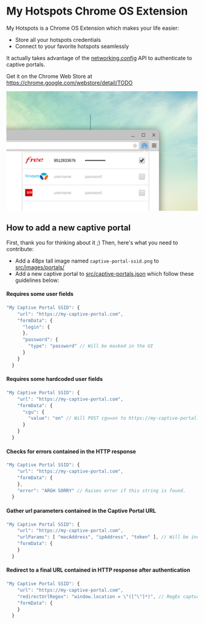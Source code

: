My Hotspots Chrome OS Extension
===============================

My Hotspots is a Chrome OS Extension which makes your life easier:
- Store all your hotspots credentials
- Connect to your favorite hotspots seamlessly

It actually takes advantage of the [networking.config](https://developer.chrome.com/extensions/networking_config) API to authenticate to captive portals. 

Get it on the Chrome Web Store at https://chrome.google.com/webstore/detail/TODO

<img src="https://raw.githubusercontent.com/beaufortfrancois/my-hotspots-chrome-extension/master/screenshot.png">

## How to add a new captive portal

First, thank you for thinking about it ;)
Then, here's what you need to contribute:
- Add a 48px tall image named `captive-portal-ssid.png` to [src/images/portals/](https://github.com/beaufortfrancois/my-hotspots-chrome-extension/blob/master/src/images/portals)
- Add a new captive portal to [src/captive-portals.json](https://github.com/beaufortfrancois/my-hotspots-chrome-extension/blob/master/src/captive-portals.json) which follow these guidelines below:

#### Requires some user fields
```javascript
"My Captive Portal SSID": {
    "url": "https://my-captive-portal.com",
    "formData": {
      "login": {
      },
      "password": {
        "type": "password" // Will be masked in the UI
      }
    }
  }
```

#### Requires some hardcoded user fields
```javascript
"My Captive Portal SSID": {
    "url": "https://my-captive-portal.com",
    "formData": {
      "cgu": {
        "value": "on" // Will POST cgu=on to https://my-captive-portal.com
      }
    }
  }
```

#### Checks for errors contained in the HTTP response
```javascript
"My Captive Portal SSID": {
    "url": "https://my-captive-portal.com",
    "formData": {
    },
    "error": "ARGH SORRY" // Raises error if this string is found.
  }
```

#### Gather url parameters contained in the Captive Portal URL
```javascript
"My Captive Portal SSID": {
    "url": "https://my-captive-portal.com",
    "urlParams": [ "macAddress", "ipAddress", "token" ], // Will be included in formData.
    "formData": {
    }
  }
```

#### Redirect to a final URL contained in HTTP response after authentication
```javascript
"My Captive Portal SSID": {
    "url": "https://my-captive-portal.com",
    "redirectUrlRegex": "window.location = \"([^\"]*)", // RegEx capture here.
    "formData": {
    }
  }
```
